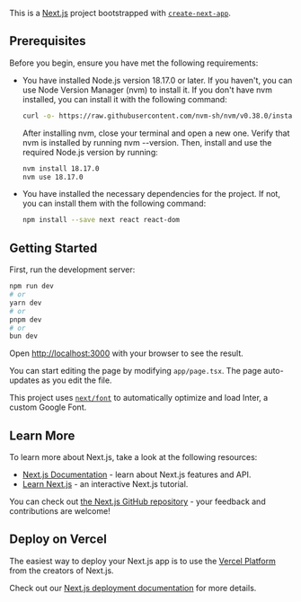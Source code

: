 This is a [Next.js](https://nextjs.org/) project bootstrapped with [`create-next-app`](https://github.com/vercel/next.js/tree/canary/packages/create-next-app).

## Prerequisites

Before you begin, ensure you have met the following requirements:

* You have installed Node.js version 18.17.0 or later. If you haven't, you can use Node Version Manager (nvm) to install it. If you don't have nvm installed, you can install it with the following command:

    ```bash
    curl -o- https://raw.githubusercontent.com/nvm-sh/nvm/v0.38.0/install.sh | bash
    ```

    After installing nvm, close your terminal and open a new one. Verify that nvm is installed by running nvm --version. Then, install and use the required Node.js version by running:

    ```bash
    nvm install 18.17.0
    nvm use 18.17.0
    ```

* You have installed the necessary dependencies for the project. If not, you can install them with the following command:

    ```bash
    npm install --save next react react-dom
    ```


## Getting Started

First, run the development server:

```bash
npm run dev
# or
yarn dev
# or
pnpm dev
# or
bun dev
```

Open [http://localhost:3000](http://localhost:3000) with your browser to see the result.

You can start editing the page by modifying `app/page.tsx`. The page auto-updates as you edit the file.

This project uses [`next/font`](https://nextjs.org/docs/basic-features/font-optimization) to automatically optimize and load Inter, a custom Google Font.

## Learn More

To learn more about Next.js, take a look at the following resources:

- [Next.js Documentation](https://nextjs.org/docs) - learn about Next.js features and API.
- [Learn Next.js](https://nextjs.org/learn) - an interactive Next.js tutorial.

You can check out [the Next.js GitHub repository](https://github.com/vercel/next.js/) - your feedback and contributions are welcome!

## Deploy on Vercel

The easiest way to deploy your Next.js app is to use the [Vercel Platform](https://vercel.com/new?utm_medium=default-template&filter=next.js&utm_source=create-next-app&utm_campaign=create-next-app-readme) from the creators of Next.js.

Check out our [Next.js deployment documentation](https://nextjs.org/docs/deployment) for more details.
